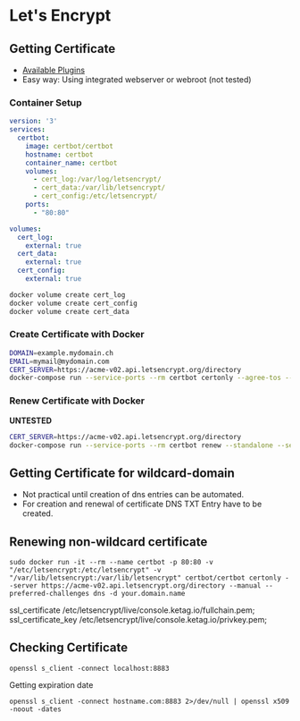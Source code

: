 # Let's Encrypt

## Getting Certificate
  * [Available Plugins](https://certbot.eff.org/docs/using.html#getting-certificates-and-choosing-plugins)
  * Easy way: Using integrated webserver or webroot (not tested)

### Container Setup
```yml
version: '3'
services:
  certbot:
    image: certbot/certbot
    hostname: certbot
    container_name: certbot
    volumes:
      - cert_log:/var/log/letsencrypt/
      - cert_data:/var/lib/letsencrypt/
      - cert_config:/etc/letsencrypt/
    ports:
      - "80:80"

volumes:
  cert_log:
    external: true
  cert_data:
    external: true
  cert_config:
    external: true
```

```bash
docker volume create cert_log
docker volume create cert_config
docker volume create cert_data
```

### Create Certificate with Docker
```bash
DOMAIN=example.mydomain.ch
EMAIL=mymail@mydomain.com
CERT_SERVER=https://acme-v02.api.letsencrypt.org/directory
docker-compose run --service-ports --rm certbot certonly --agree-tos --no-eff-email --standalone --server $CERT_SERVER --preferred-challenges http --email $EMAIL -d $DOMAIN
```

### Renew Certificate with Docker

**UNTESTED**

```bash
CERT_SERVER=https://acme-v02.api.letsencrypt.org/directory
docker-compose run --service-ports --rm certbot renew --standalone --server $CERT_SERVER --preferred-challenges http
```

## Getting Certificate for wildcard-domain

  * Not practical until creation of dns entries can be automated. 
  * For creation and renewal of certificate DNS TXT Entry have to be created.


## Renewing non-wildcard certificate

    sudo docker run -it --rm --name certbot -p 80:80 -v "/etc/letsencrypt:/etc/letsencrypt" -v "/var/lib/letsencrypt:/var/lib/letsencrypt" certbot/certbot certonly --server https://acme-v02.api.letsencrypt.org/directory --manual --preferred-challenges dns -d your.domain.name



ssl_certificate /etc/letsencrypt/live/console.ketag.io/fullchain.pem;
ssl_certificate_key /etc/letsencrypt/live/console.ketag.io/privkey.pem;


## Checking Certificate

    openssl s_client -connect localhost:8883

Getting expiration date

    openssl s_client -connect hostname.com:8883 2>/dev/null | openssl x509 -noout -dates